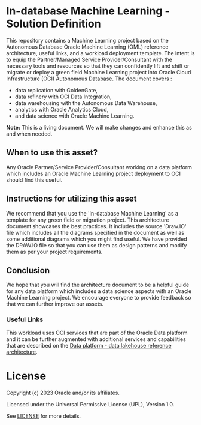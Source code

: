 # In-database Machine Learning - Solution Definition

This repository contains a Machine Learning project based on the Autonomous Database Oracle Machine Learning (OML) reference architecture, useful links, and a workload deployment template. The intent is to equip the Partner/Managed Service Provider/Consultant with the necessary tools and resources so that they can confidently lift and shift or migrate or deploy a green field Machine Learning project into Oracle Cloud Infrastructure (OCI) Autonomous Database. The document covers :

- data replication with GoldenGate,
- data refinery with OCI Data Integration,
- data warehousing with the Autonomous Data Warehouse,
- analytics with Oracle Analytics Cloud,
- and data science with Oracle Machine Learning.

__Note:__ This is a living document. We will make changes and enhance this as and when needed.  

## When to use this asset?

Any Oracle Partner/Service Provider/Consultant working on a data platform which includes an Oracle Machine Learning project deployment to OCI should find this useful.

## Instructions for utilizing this asset

We recommend that you use the 'In-database Machine Learning' as a template for any green field or migration project. This architecture document showcases the best practices. It includes the source 'Draw.IO' file which includes all the diagrams specified in the document as well as some additional diagrams which you might find useful. We have provided the DRAW.IO file so that you can use them as design patterns and modify them as per your project requirements.

## Conclusion

We hope that you will find the architecture document to be a helpful guide for any data platform which includes a data science aspects with an Oracle Machine Learning project. We encourage everyone to provide feedback so that we can further improve our assets.

### Useful Links
This workload uses OCI services that are part of the Oracle Data platform and it can be further augmented with additional services and capabilities that are described on the [Data platform - data lakehouse reference architecture](https://docs.oracle.com/en/solutions/data-platform-lakehouse/index.html#GUID-A328ACEF-30B8-4595-B86F-F27B512744DF).

# License

Copyright (c) 2023 Oracle and/or its affiliates.

Licensed under the Universal Permissive License (UPL), Version 1.0.

See [LICENSE](LICENSE.txt) for more details.
